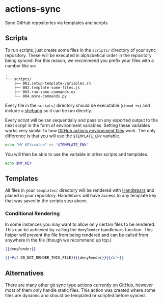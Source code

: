 # actions-sync

Sync GitHub repositories via templates and scripts

## Scripts

To run scripts, just create some files in the `scripts/` directory of your sync repository. These will be executed in alphabetical order in the repository being synced. For this reason, we recommend you prefix your files with a number like so:

```text
.
└── scripts/
    ├── 001.setup-template-variables.sh
    ├── 002.template-some-files.js
    ├── 003.run-some-commands.ex
    └── 004.more-commands.py
```

Every file in the `scripts/` directory should be executable (`chmod +x`) and include a [shebang](<https://en.wikipedia.org/wiki/Shebang_(Unix)>) so it can be ran directly.

Every script will be ran sequentially and pass on any exported output to the next script in the form of environment variables. Setting these variables works very similar to how [GitHub actions environment files](https://docs.github.com/en/actions/using-workflows/workflow-commands-for-github-actions#environment-files) work. The only difference is that you will use the `$TEMPLATE_ENV` variable.

```sh
echo "MY_KEY=value" >> "$TEMPLATE_ENV"
```

You will then be able to use the variable in other scripts and templates.

```sh
echo $MY_KEY
```

## Templates

All files in your `templates/` directory will be rendered with [Handlebars](https://handlebarsjs.com/) and placed in your repository. Handlebars will have access to any template key that was saved in the scripts step above.

### Conditional Rendering

In some instances you may want to allow only certain files to be rendered. This can be achieved by calling the `denyRender` handlebars function. This helper will prevent the file from being rendered and can be called from anywhere in the file (though we recommend up top.)

```handlebars
{{denyRender}}
```

```handlebars
{{~#if DO_NOT_RENDER_THIS_FILE}}{{denyRender}}{{/if~}}
```

## Alternatives

There are many other git sync type actions currently on GitHub, however most of them only handle static files. This action was created where some files are dynamic and should be templated or scripted before synced.
